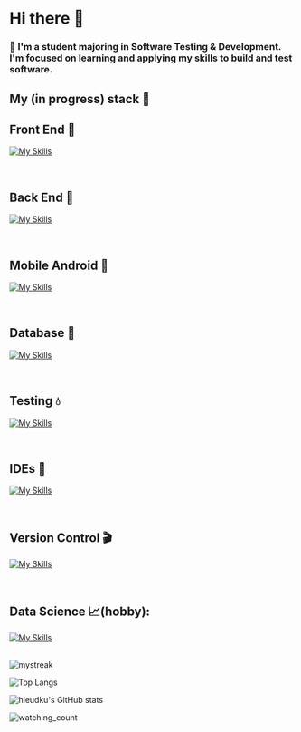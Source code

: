 # Hi there 👋

<!--
**hieudku/hieuDku** is a ✨ _special_ ✨ repository because its `README.md` (this file) appears on your GitHub profile.

Here are some ideas to get you started:
-->
### 🔭 I'm a student majoring in Software Testing & Development. I'm focused on learning and applying my skills to build and test software.

## My (in progress) stack :open_file_folder:
  
## Front End :gift: 
      
[![My Skills](https://skillicons.dev/icons?i=react,js,cs,html,css)](https://skillicons.dev)

<br />

## Back End :electric_plug: 
      
[![My Skills](https://skillicons.dev/icons?i=java,cs,dotnet,nodejs)](https://skillicons.dev)

<br />

## Mobile Android :moyai:
      
[![My Skills](https://skillicons.dev/icons?i=androidstudio,java,gradle)](https://skillicons.dev)

<br />

## Database :floppy_disk:

[![My Skills](https://skillicons.dev/icons?i=firebase,mysql,sqlite)](https://skillicons.dev)

<br />

## Testing :droplet:
      
[![My Skills](https://skillicons.dev/icons?i=nodejs,selenium)](https://skillicons.dev)

<br />

## IDEs :hammer:
      
[![My Skills](https://skillicons.dev/icons?i=visualstudio,vscode,androidstudio,unity,anaconda)](https://skillicons.dev)

<br />

## Version Control :clapper:

[![My Skills](https://skillicons.dev/icons?i=git,github)](https://skillicons.dev)

<br />

## Data Science :chart_with_upwards_trend:(hobby):
      
[![My Skills](https://skillicons.dev/icons?i=r,py)](https://skillicons.dev)

<br />


<img src="https://github-readme-streak-stats.herokuapp.com/?user=hieudku&theme=tokyonight" alt="mystreak"/>

![Top Langs](https://github-readme-stats.vercel.app/api?username=hieudku&theme=algolia&show_icons=true)
  
![hieudku's GitHub stats](https://github-readme-stats.vercel.app/api/top-langs?username=hieudku&hide=html,scss,stylus,blade,jupyter%20notebook,python,css,shell,batchfile,dockerfile,typescript&theme=algolia&show_icons=true)
  
<img src="https://widgetbite.com/stats/hieudku" alt="watching_count" />


  



